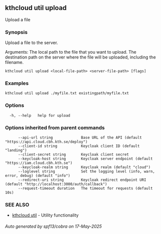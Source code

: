 ## kthcloud util upload

Upload a file

### Synopsis

Upload a file to the server.

Arguments:
  <local-file-path>   The local path to the file that you want to upload.
  <server-file-path>  The destination path on the server where the file will be uploaded, including the filename.

```
kthcloud util upload <local-file-path> <server-file-path> [flags]
```

### Examples

```
kthcloud util upload ./myfile.txt existingpath/myfile.txt
```

### Options

```
  -h, --help   help for upload
```

### Options inherited from parent commands

```
      --api-url string             Base URL of the API (default "https://api.cloud.cbh.kth.se/deploy")
      --client-id string           Keycloak client ID (default "landing")
      --client-secret string       Keycloak client secret
      --keycloak-host string       Keycloak server endpoint (default "https://iam.cloud.cbh.kth.se")
      --keycloak-realm string      Keycloak realm (default "cloud")
      --loglevel string            Set the logging level (info, warn, error, debug) (default "info")
      --redirect-uri string        Keycloak redirect endpoint URI (default "http://localhost:3000/auth/callback")
      --request-timeout duration   The timeout for requests (default 10s)
```

### SEE ALSO

* [kthcloud util](kthcloud_util.md)	 - Utility functionality

###### Auto generated by spf13/cobra on 17-May-2025
